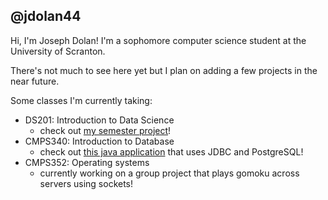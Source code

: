 ## @jdolan44
Hi, I'm Joseph Dolan! I'm a sophomore computer science student at the University of Scranton.

There's not much to see here yet but I plan on adding a few projects in the near future.

Some classes I'm currently taking:
- DS201: Introduction to Data Science
  - check out [my semester project](https://github.com/jdolan44/congress_data_package/tree/main)!
- CMPS340: Introduction to Database
  - check out [this java application](https://github.com/jdolan44/myretails) that uses JDBC and PostgreSQL!
- CMPS352: Operating systems
  - currently working on a group project that plays gomoku across servers using sockets!

<!---
- 👀 I’m interested in ...
- 🌱 I’m currently learning ...
- 💞️ I’m looking to collaborate on ...
- 📫 How to reach me ...
jdolan44/jdolan44 is a ✨ special ✨ repository because its `README.md` (this file) appears on your GitHub profile.
You can click the Preview link to take a look at your changes.
--->
